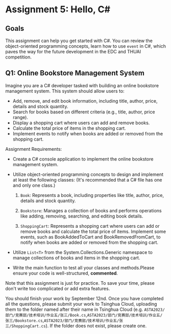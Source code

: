 # Assignment 5: Hello, C\#

## Goals

This assignment can help you get started with C#. You can review the object-oriented programming concepts, learn how to use `event` in C#, which paves the way for the future development in the EDC and THUAI competition.


## Q1: Online Bookstore Management System


Imagine you are a C# developer tasked with building an online bookstore management system. This system should allow users to:

- Add, remove, and edit book information, including title, author, price, details and stock quantity.
- Search for books based on different criteria (e.g., title, author, price range).
- Display a shopping cart where users can add and remove books.
- Calculate the total price of items in the shopping cart.
- Implement events to notify when books are added or removed from the shopping cart.

Assignment Requirements:

- Create a C# console application to implement the online bookstore management system.

- Utilize object-oriented programming concepts to design and implement at least the following classes: (It's recommended that a C# file has one and only one class.)

    1. `Book`: Represents a book, including properties like title, author, price, details and stock quantity.

    2. `Bookstore`: Manages a collection of books and performs operations like adding, removing, searching, and editing book details.

    3. `ShoppingCart`: Represents a shopping cart where users can add or remove books and calculate the total price of items. Implement some events, such as BookAddedToCart and BookRemovedFromCart, to notify when books are added or removed from the shopping cart. 



- Utilize `List<T>` from the System.Collections.Generic namespace to manage collections of books and items in the shopping cart.

- Write the main function to test all your classes and methods.Please ensure your code is well-structured, **commented**.

Note that this assignment is just for practice. To save your time, please don't write too complicated or add extra features. 

You should finish your work by September 12nd. Once you have completed all the questions, please submit your work to Tsinghua Cloud, uploading them to the folder named after their name in Tsinghua Cloud (e.g. `ASTA2023/部门/竞赛部/技术培训/作业五/张三/Book.cs`,`ASTA2023/部门/竞赛部/技术培训/作业五/张三/Bookstore.cs`,`ASTA2023/部门/竞赛部/技术培训/作业五/张三/ShoppingCart.cs`). If the folder does not exist, please create one.